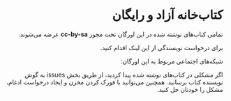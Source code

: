 <div dir="rtl">

# کتاب‌خانه آزاد و رایگان


تمامی کتاب‌های نوشته شده در این اورگان تحت مجوز **cc-by-sa** عرضه می‌شوند.

برای درخواست نویسندگی از این لینک اقدام کنید.

شبکه‌های اجتماعی مربوط به این اورگان:


اگر مشکلی در کتاب‌های نوشته شده پیدا کردید، از طریق بخش issues به گوش نویسنده کتاب برسانید. همچنین می‌توانید با فورک کردن مخزن و ایجاد درخواست ادغام، مشکل را خودتان حل کنید.



</div>
